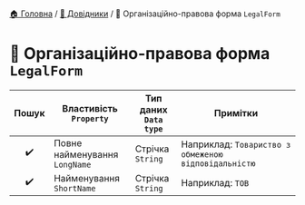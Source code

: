 ﻿[🏠 Головна](../README.MD) / [📘 Довідники](./README.MD) / 📘 Організаційно-правова форма `LegalForm`

# 📘 Організаційно-правова форма `LegalForm`

| Пошук | Властивість </br> `Property` | Тип даних </br> `Data type` | Примітки |
| :---: | --- | --- | --- |
| ✔️ | Повне найменування </br> `LongName` | Стрічка </br> `String` | Наприклад: `Товариство з обмеженою відповідальністю` |
| ✔️ | Найменування </br> `ShortName` | Стрічка </br> `String` | Наприклад: `ТОВ` |